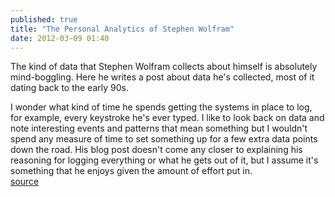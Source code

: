 ```yaml
---
published: true
title: "The Personal Analytics of Stephen Wolfram"
date: 2012-03-09 01:40
---
```

The kind of data that Stephen Wolfram collects about himself is absolutely mind-boggling. Here he writes a post about data he&apos;s collected, most of it dating back to the early 90s.

I wonder what kind of time he spends getting the systems in place to log, for example, every keystroke he&apos;s ever typed. I like to look back on data and note interesting events and patterns that mean something but I wouldn&apos;t spend any measure of time to set something up for a few extra data points down the road. His blog post doesn&apos;t come any closer to explaining his reasoning for logging everything or what he gets out of it, but I assume it&apos;s something that he enjoys given the amount of effort put in.
<br /><a href="http://blog.stephenwolfram.com/2012/03/the-personal-analytics-of-my-life/">source</a>
